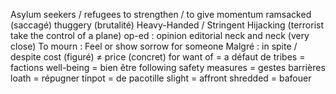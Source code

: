 Asylum seekers / refugees
to strengthen / to give momentum
ramsacked (saccagé)
thuggery (brutalité)
Heavy-Handed / Stringent
Hijacking (terrorist take the control of a plane)
op-ed : opinion editorial
neck and neck (very close)
To mourn : Feel or show sorrow for someone
Malgré : in spite / despite
cost (figuré) $\neq$ price (concret)
for want of = a défaut de
tribes = factions
well-being = bien être
following safety measures = gestes barrières
loath = répugner
tinpot = de pacotille
slight = affront
shredded = bafouer
